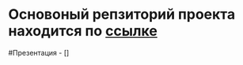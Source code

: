 # Основоный репзиторий проекта находится по [ссылке](#https://github.com/riki163/contact_manager)
  
#Презентация - []

